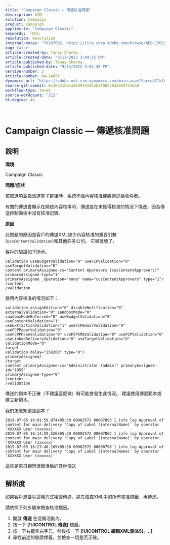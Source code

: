 ```yaml
---
title: "Campaign Classic — 傳遞核准問題"
description: 說明
solution: Campaign
product: Campaign
applies-to: "Campaign Classic"
keywords: 「KCS」
resolution: Resolution
internal-notes: "TK187092, https://jira.corp.adobe.com/browse/NEO-17029"
bug: false
article-created-by: Tanay Sharma .
article-created-date: "9/13/2022 3:44:55 PM"
article-published-by: Tanay Sharma .
article-published-date: "9/13/2022 5:04:45 PM"
version-number: 3
article-number: KA-14656
dynamics-url: "https://adobe-ent.crm.dynamics.com/main.aspx?forceUCI=1&pagetype=entityrecord&etn=knowledgearticle&id=abbbd300-7b33-ed11-9db1-002248086735"
source-git-commit: 0c3e421beca46d9fe1952b1f98538a50697216a0
workflow-type: tm+mt
source-wordcount: '212'
ht-degree: 4%

---
```


# Campaign Classic — 傳遞核准問題

## 說明


<b>環境</b>

Campaign Classic



<b>問題/症狀</b>

核取選項並指派運算子群組時，系統不經內容核准便將傳送給收件者。

有關的傳送會顯示在開啟內容核準時，傳送是在未獲得核准的情況下傳送，因為傳送控制面板中沒有核准記錄。



<b>原因</b>

此問題的原因是客戶的傳送XML缺少內容核准的重要引數(`useContentValidation`)和其他許多公司。 它被破壞了。

客戶的驗證如下所示。




```
validation useBudgetValidation="0" useFCPValidation="0" useTargetValidation="0"
content primaryAssignee-cs="Content Approvers (cusContentApprovers)" primaryAssignee-type="1"
primaryAssignee _operation="none" name="cusContentApprovers" type="1"/
/content
/validation
```




啟用內容核准的情況如下：




```
validation assignEdition="0" disableNotification="0" externalValidation="0" sandboxMode="0"
sandboxModeEnforced="0" useBudgetValidation="0" useContentValidation="1"
useExtractionValidation="1" useFCPEmailValidation="0" useFCPPaperValidation="0"
useFCPPhoneValidation="0" useFCPSMSValidation="0" useFCPValidation="0"
useLinkedDeliveryValidation="0" useTargetValidation="0" validationMode="0"
target
validation delay="259200" type="0"/
primaryAssignee/
/target
content primaryAssignee-cs="Administrator (admin)" primaryAssignee-id="1055"
primaryAssignee-type="0"
/content
/validation
```




傳送的副本不正確（不建議這麼做）時可能會發生此情況。 建議使用傳遞範本或建立新範本。

我們怎麼知道是副本？




```
2019-07-05 16:01:59.874+05:30 00002572 00007893 1 info log Approval of content for main delivery 'Copy of Label (internalName)' by operator 'XXXXXX User (xxxxxx)'
2019-07-05 16:14:59.526+05:30 00002572 00007D6C 1 info log Approval of content for main delivery 'Copy of Label (internalName)' by operator 'XXXXXX User (xxxxxx)'
2019-07-05 16:27:40.169+05:30 00002572 00000798 1 info log Approval of content for main delivery 'Copy of Label (internalName)' by operator 'XXXXXX User (xxxxxx)'
```




這些是來自相同促銷活動的其他傳送


## 解析度


如果客戶想要以這種方式複製傳送，請先檢查XML中的所有核准標籤，再傳送。

請依照下列步驟來檢查核准標籤。

1. 開啟 <b>傳送</b> 在促銷活動內。
2. 按一下 <b>[!UICONTROL 傳送]</b> 標籤。
3. 按一下右鍵空白字元，然後按一下 <b>[!UICONTROL 編輯XML源(&amp;S)。..]</b>
4. 尋找前述的驗證標籤，並檢查一切是否正確。



